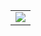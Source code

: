 <!-- <p align="center">
  <img src="https://github-readme-stats.vercel.app/api?username=simutisernestas">
  
</p>
<p align="center">
  <img align="center" src="https://github-readme-stats.vercel.app/api/top-langs/?username=simutisernestas&layout=compact&theme=light&hide=jupyter%20notebook,html,javascript,MATLAB,makefile,cmake,php,vue,shell&&langs_count=4" />
</p> -->

<table align="center">
  <tr>
    <td>
      <img src="https://github-readme-stats.vercel.app/api?username=simutisernestas" />
    </td>
  </tr>
</table>

